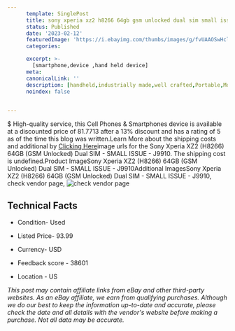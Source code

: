 ```yaml
---
      template: SinglePost
      title: sony xperia xz2 h8266 64gb gsm unlocked dual sim small issue j9910
      status: Published
      date: '2023-02-12'
      featuredImage: 'https://i.ebayimg.com/thumbs/images/g/fvUAAOSwHclj4~WT/s-l225.jpg'
      categories: 

      excerpt: >-
        [smartphone,device ,hand held device]
      meta:
      canonicalLink: ''
      description: [handheld,industrially made,well crafted,Portable,Mobile,Compact,Convenient,Lightweight,Maneuverable,Man-portable,Miniature,Carriable,Hand-held,Light,Holdable,Transportable,Mobile device,Pocket-sized,On-the-go,Wireless,Cordless,Compact size,Convenient size, smartphone,device ,hand held device]
      noindex: false

        
---
```

$
    High-quality service, this Cell Phones & Smartphones device is available at a discounted price of 81.7713 after a 13% discount and has a rating of 5 as of the time this blog was written.Learn More about the shipping costs and additional by [Clicking Here](https://www.ebay.com/itm/144936388187?hash=item21bee1c65b%3Ag%3AfvUAAOSwHclj4%7EWT&amdata=enc%3AAQAHAAAA4D1PUnQhhCneRkqaycoiLLzPfHUQ3qxxNySLMSztTfzJT0%2BKTJfjHuLEhFhDJXfVEQ71XLMv0F52IrckCsgEiAsPo6FvlknBPWIZilVlVw%2BvfG8FAydBL7ns2apLyW%2F84zQkirUZIkmYtfGE0aFoc1HNE1LDT9UVq%2BEg8RizNY2ruTTI318tXGfg1DtzgobskMgwpWS292geaHetNopSBrgQx74a6jZinN9iJBYvm5XY4v0v9pUijqE6HCZAW%2FQjyfhl4ZXl6bw3zFSVJ%2BbrX7t8GJEU8IYJ2FSvoKsd8l51&mkevt=1&mkcid=1&mkrid=711-53200-19255-0&campid=%253CePNCampaignId%253E&customid=%253CreferenceId%253E&toolid=10049)image urls for the Sony Xperia XZ2 (H8266) 64GB (GSM Unlocked) Dual SIM - SMALL ISSUE - J9910. The shipping cost is undefined.Product ImageSony Xperia XZ2 (H8266) 64GB (GSM Unlocked) Dual SIM - SMALL ISSUE - J9910Additional ImagesSony Xperia XZ2 (H8266) 64GB (GSM Unlocked) Dual SIM - SMALL ISSUE - J9910, check vendor page, ![check vendor page](https://origin-galleryplus.ebayimg.com/ws/web/144936388187_2_0_1/225x225.jpg,https://origin-galleryplus.ebayimg.com/ws/web/144936388187_3_0_1/225x225.jpg,https://origin-galleryplus.ebayimg.com/ws/web/144936388187_4_0_1/225x225.jpg,https://origin-galleryplus.ebayimg.com/ws/web/144936388187_5_0_1/225x225.jpg,https://origin-galleryplus.ebayimg.com/ws/web/144936388187_6_0_1/225x225.jpg,https://origin-galleryplus.ebayimg.com/ws/web/144936388187_7_0_1/225x225.jpg)
    
    

 ## Technical Facts 



     
      

 - Condition- Used 


      

 - Listed Price- 93.99 


      

 - Currency- USD 


      

 - Feedback score - 38601 


      

 - Location - US 


      
      

 *_This post may contain affiliate links from eBay and other third-party websites. As an eBay affiliate, we earn from qualifying purchases. Although we do our best to keep the information up-to-date and accurate, please check the date and all details with the vendor's website before making a purchase. Not all data may be accurate._*



    
    
    
    
    